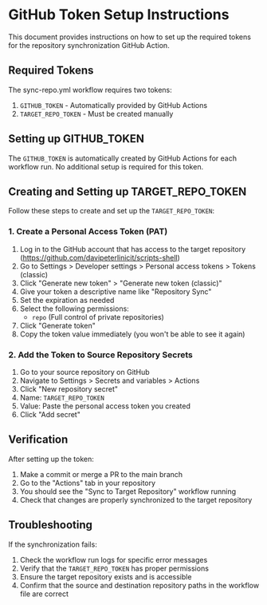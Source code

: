# GitHub Token Setup Instructions

This document provides instructions on how to set up the required tokens for the repository synchronization GitHub Action.

## Required Tokens

The sync-repo.yml workflow requires two tokens:

1. `GITHUB_TOKEN` - Automatically provided by GitHub Actions
2. `TARGET_REPO_TOKEN` - Must be created manually

## Setting up GITHUB_TOKEN

The `GITHUB_TOKEN` is automatically created by GitHub Actions for each workflow run. No additional setup is required for this token.

## Creating and Setting up TARGET_REPO_TOKEN

Follow these steps to create and set up the `TARGET_REPO_TOKEN`:

### 1. Create a Personal Access Token (PAT)

1. Log in to the GitHub account that has access to the target repository (https://github.com/davipeterlinicit/scripts-shell)
2. Go to Settings > Developer settings > Personal access tokens > Tokens (classic)
3. Click "Generate new token" > "Generate new token (classic)"
4. Give your token a descriptive name like "Repository Sync"
5. Set the expiration as needed
6. Select the following permissions:
   - `repo` (Full control of private repositories)
7. Click "Generate token"
8. Copy the token value immediately (you won't be able to see it again)

### 2. Add the Token to Source Repository Secrets

1. Go to your source repository on GitHub
2. Navigate to Settings > Secrets and variables > Actions
3. Click "New repository secret"
4. Name: `TARGET_REPO_TOKEN`
5. Value: Paste the personal access token you created
6. Click "Add secret"

## Verification

After setting up the token:

1. Make a commit or merge a PR to the main branch
2. Go to the "Actions" tab in your repository
3. You should see the "Sync to Target Repository" workflow running
4. Check that changes are properly synchronized to the target repository

## Troubleshooting

If the synchronization fails:

1. Check the workflow run logs for specific error messages
2. Verify that the `TARGET_REPO_TOKEN` has proper permissions
3. Ensure the target repository exists and is accessible
4. Confirm that the source and destination repository paths in the workflow file are correct